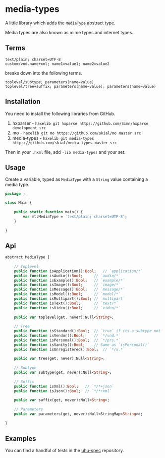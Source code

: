 # media-types

A little library which adds the `MediaType` abstract type.

Media types are also known as mime types and internet types.

## Terms

```
text/plain; charset=UTF-8
custom/vnd.name+xml; name1=value1; name2=value2
```

breaks down into the following terms.

```
toplevel/subtype; parameters(name=value)
toplevel/tree+suffix; parameters(name=value); parameters(name=value)
```

## Installation

You need to install the following libraries from GitHub.

1. hxparser - `haxelib git hxparse https://github.com/Simn/hxparse development src`
2. mo - `haxelib git mo https://github.com/skial/mo master src`
3. media-types - `haxelib git media-types https://github.com/skial/media-types master src`

Then in your `.hxml` file, add `-lib media-types` and your set.
	
## Usage

Create a variable, typed as `MediaType` with a `String` value containing a media type.

```Haxe
package ;

class Main {
	
	public static function main() {
		var mt:MediaType = 'text/plain; charset=UTF-8';
	}
	
}
```

## Api

```Haxe
abstract MediaType {
	
	// Toplevel
	public function isApplication():Bool;	// `application/*`
	public function isAudio():Bool;		// `audio/*`
	public function isExample():Bool;	// `example/*`
	public function isImage():Bool;		// `image/*`
	public function isMessage():Bool;	// `message/*`
	public function isModel():Bool;		// `model/*`
	public function isMultipart():Bool;	// `multipart`
	public function isText():Bool;		// `text/*`
	public function isVideo():Bool;		// `video/*`
	
	public var toplevel(get, never):Null<String>;
	
	// Tree
	public function isStandard():Bool;	// `true` if its a subtype not a tree.
	public function isVendor():Bool;	// `*/vnd.*`
	public function isPersonal():Bool;	// `*/prs.*`
	public function isVanity():Bool;	// Same as `isPersonal()`
	public function isUnregistered():Bool;	// `*/x.*`
	
	public var tree(get, never):Null<String>;
	
	// Subtype
	public var subtype(get, never):Null<String>;
	
	// Suffix
	public function isXml():Bool;	// `*/*+json`
	public function isJson():Bool;	// `*/*+xml`
	
	public var suffix(get, never):Null<String>;
	
	// Parameters
	public var parameters(get, never):Null<StringMap<String>>;
	
}
```

## Examples

You can find a handful of tests in the [uhu-spec](https://github.com/skial/uhu-spec/blob/master/src/uhx/mt/MediaTypeSpec.hx) repository.